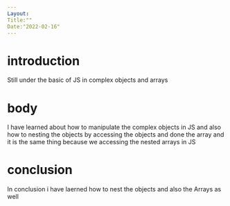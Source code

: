 ```yaml
---
Layout:
Title:""
Date:"2022-02-16"
---
```

# introduction

Still under the basic of JS in complex objects and arrays

# body

I have learned about how to manipulate the complex objects in JS and also how to nesting the objects  by accessing the objects and done the array and it is the same thing because we accessing the nested arrays in JS 

# conclusion

In conclusion i have laerned how to nest the objects and also the Arrays as well
 
